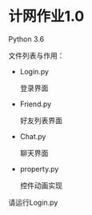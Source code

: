 # 计网作业1.0

Python 3.6

文件列表与作用：
* Login.py
    
    登录界面
* Friend.py

    好友列表界面
* Chat.py

    聊天界面
* property.py

    控件动画实现
    

请运行Login.py